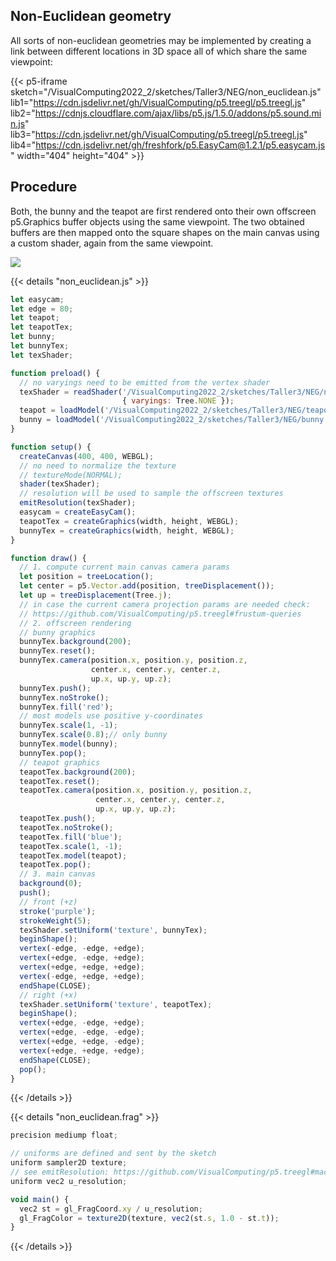 ## Non-Euclidean geometry #
All sorts of non-euclidean geometries may be implemented by creating a link between different locations in 3D space all of which share the same viewpoint:

{{< p5-iframe sketch="/VisualComputing2022_2/sketches/Taller3/NEG/non_euclidean.js" lib1="https://cdn.jsdelivr.net/gh/VisualComputing/p5.treegl/p5.treegl.js" 
lib2="https://cdnjs.cloudflare.com/ajax/libs/p5.js/1.5.0/addons/p5.sound.min.js" lib3="https://cdn.jsdelivr.net/gh/VisualComputing/p5.treegl/p5.treegl.js"
lib4="https://cdn.jsdelivr.net/gh/freshfork/p5.EasyCam@1.2.1/p5.easycam.js" width="404" height="404"  >}}
## Procedure #
Both, the bunny and the teapot are first rendered onto their own offscreen p5.Graphics buffer objects using the same viewpoint. The two obtained buffers are then mapped onto the square shapes on the main canvas using a custom shader, again from the same viewpoint.

<img src="/VisualComputing2022_2/sketches/Taller3/NEG/procedure.png">


{{< details "non_euclidean.js" >}}
```js
let easycam;
let edge = 80;
let teapot;
let teapotTex;
let bunny;
let bunnyTex;
let texShader;

function preload() {
  // no varyings need to be emitted from the vertex shader
  texShader = readShader('/VisualComputing2022_2/sketches/Taller3/NEG/non_euclidean.frag',
                         { varyings: Tree.NONE });
  teapot = loadModel('/VisualComputing2022_2/sketches/Taller3/NEG/teapot.obj', true);
  bunny = loadModel('/VisualComputing2022_2/sketches/Taller3/NEG/bunny.obj', true);
}

function setup() {
  createCanvas(400, 400, WEBGL);
  // no need to normalize the texture
  // textureMode(NORMAL);
  shader(texShader);
  // resolution will be used to sample the offscreen textures
  emitResolution(texShader);
  easycam = createEasyCam();
  teapotTex = createGraphics(width, height, WEBGL);
  bunnyTex = createGraphics(width, height, WEBGL);
}

function draw() {
  // 1. compute current main canvas camera params
  let position = treeLocation();
  let center = p5.Vector.add(position, treeDisplacement());
  let up = treeDisplacement(Tree.j);
  // in case the current camera projection params are needed check:
  // https://github.com/VisualComputing/p5.treegl#frustum-queries
  // 2. offscreen rendering
  // bunny graphics
  bunnyTex.background(200);
  bunnyTex.reset();
  bunnyTex.camera(position.x, position.y, position.z,
                  center.x, center.y, center.z,
                  up.x, up.y, up.z);
  bunnyTex.push();
  bunnyTex.noStroke();
  bunnyTex.fill('red');
  // most models use positive y-coordinates
  bunnyTex.scale(1, -1);
  bunnyTex.scale(0.8);// only bunny
  bunnyTex.model(bunny);
  bunnyTex.pop();
  // teapot graphics
  teapotTex.background(200);
  teapotTex.reset();
  teapotTex.camera(position.x, position.y, position.z,
                   center.x, center.y, center.z,
                   up.x, up.y, up.z);
  teapotTex.push();
  teapotTex.noStroke();
  teapotTex.fill('blue');
  teapotTex.scale(1, -1);
  teapotTex.model(teapot);
  teapotTex.pop();
  // 3. main canvas
  background(0);
  push();
  // front (+z)
  stroke('purple');
  strokeWeight(5);
  texShader.setUniform('texture', bunnyTex);
  beginShape();
  vertex(-edge, -edge, +edge);
  vertex(+edge, -edge, +edge);
  vertex(+edge, +edge, +edge);
  vertex(-edge, +edge, +edge);
  endShape(CLOSE);
  // right (+x)
  texShader.setUniform('texture', teapotTex);
  beginShape();
  vertex(+edge, -edge, +edge);
  vertex(+edge, -edge, -edge);
  vertex(+edge, +edge, -edge);
  vertex(+edge, +edge, +edge);
  endShape(CLOSE);
  pop();
}
```
{{< /details >}}

{{< details "non_euclidean.frag" >}}
```js
precision mediump float;

// uniforms are defined and sent by the sketch
uniform sampler2D texture;
// see emitResolution: https://github.com/VisualComputing/p5.treegl#macros
uniform vec2 u_resolution;

void main() {
  vec2 st = gl_FragCoord.xy / u_resolution;
  gl_FragColor = texture2D(texture, vec2(st.s, 1.0 - st.t));
}
```
{{< /details >}}